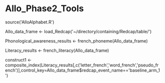 # Allo_Phase2_Tools

source('AlloAlphabet.R')

Allo_data_frame <- load_Redcap('~/directory/containing/Redcap/table/')

Phonological_awareness_results <- french_phoneme(Allo_data_frame)

Literacy_results <- french_literacy(Allo_data_frame)

construct1 <- composite_index(Literacy_results[,c('letter_french','word_french','pseudo_french')],control_key=Allo_data_frame$redcap_event_name=='baseline_arm_1')